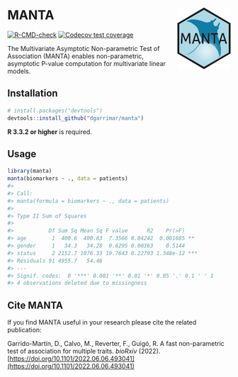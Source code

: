 # MANTA <img src='man/figures/logo.png' align="right" height="139"/>

[![R-CMD-check](https://github.com/dgarrimar/manta/actions/workflows/check-full.yaml/badge.svg)](https://github.com/dgarrimar/manta/actions/workflows/check-full.yaml)
[![Codecov test coverage](https://app.codecov.io/gh/dgarrimar/manta/branch/master/graph/badge.svg)](https://app.codecov.io/gh/dgarrimar/manta)

The Multivariate Asymptotic Non-parametric Test of Association (MANTA) enables non-parametric, asymptotic P-value computation for multivariate linear models. 

## Installation 

```r
# install.packages("devtools")
devtools::install_github("dgarrimar/manta")
```

**R 3.3.2 or higher** is required.

## Usage

```r
library(manta)
manta(biomarkers ~ ., data = patients)
#>
#> Call:
#> manta(formula = biomarkers ~ ., data = patients)
#> 
#> Type II Sum of Squares
#> 
#>           Df Sum Sq Mean Sq F value      R2    Pr(>F)    
#> age        1  400.6  400.63  7.3566 0.04242  0.001685 ** 
#> gender     1   34.3   34.28  0.6295 0.00363    0.5144    
#> status     2 2152.7 1076.33 19.7643 0.22793 1.348e-12 ***
#> Residuals 91 4955.7   54.46                              
#> ---
#> Signif. codes:  0 '***' 0.001 '**' 0.01 '*' 0.05 '.' 0.1 ' ' 1
#> 4 observations deleted due to missingness
```

## Cite MANTA

If you find MANTA useful in your research please cite the related publication:

Garrido-Martín, D., Calvo, M., Reverter, F., Guigó, R. A fast non-parametric test of association for multiple traits. *bioRxiv* (2022). [https://doi.org/10.1101/2022.06.06.493041](https://doi.org/10.1101/2022.06.06.493041)
